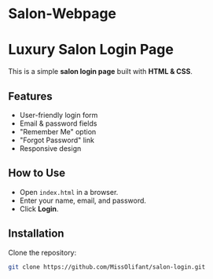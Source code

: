 # Salon-Webpage
# Luxury Salon Login Page

This is a simple **salon login page** built with **HTML & CSS**.

## Features
- User-friendly login form
- Email & password fields
- "Remember Me" option
- "Forgot Password" link
- Responsive design

## How to Use
- Open `index.html` in a browser.
- Enter your name, email, and password.
- Click **Login**.

## Installation
Clone the repository:
```sh
git clone https://github.com/MissOlifant/salon-login.git

